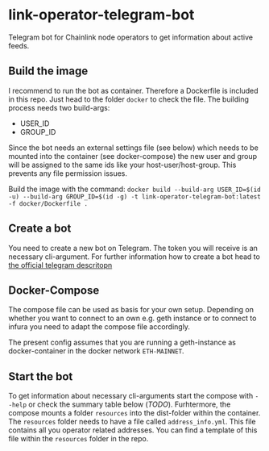 # link-operator-telegram-bot

Telegram bot for Chainlink node operators to get information about active feeds.

## Build the image

I recommend to run the bot as container. Therefore a Dockerfile is included in this repo. Just head to the folder `docker` to check the file. The building process needs two build-args:

* USER_ID
* GROUP_ID

Since the bot needs an external settings file (see below) which needs to be mounted into the container (see docker-compose) the new user and group will be assigned to the same ids like your host-user/host-group. This prevents any file permission issues.

Build the image with the command: `docker build --build-arg USER_ID=$(id -u) --build-arg GROUP_ID=$(id -g) -t link-operator-telegram-bot:latest -f docker/Dockerfile .`

## Create a bot

You need to create a new bot on Telegram. The token you will receive is an necessary cli-argument. For further information how to create a bot head to [the official telegram descritopn](https://core.telegram.org/bots#:~:text=for%20existing%20ones.-,Creating%20a%20new%20bot,in%20contact%20details%20and%20elsewhere.)

## Docker-Compose

The compose file can be used as basis for your own setup. Depending on whether you want to connect to an own e.g. geth instance or to connect to infura you need to adapt the compose file accordingly.

The present config assumes that you are running a geth-instance as docker-container in the docker network `ETH-MAINNET`.

## Start the bot

To get information about necessary cli-arguments start the compose with `--help` or check the summary table below (*TODO*).
Furhtermore, the compose mounts a folder `resources` into the dist-folder within the container. The `resources` folder needs to have a file called `address_info.yml`. This file contains all you operator related addresses. You can find a template of this file within the `resources` folder in the repo.
